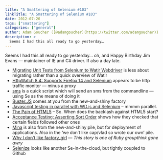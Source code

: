 ```yaml
---
title: "A Smattering of Selenium #103"
linkTitle: "A Smattering of Selenium #103"
date: 2012-07-20
tags: ["smattering"]
categories: ["general"]
author: Adam Goucher ([@adamgoucher](https://twitter.com/adamgoucher))
description: >
  Seems I had this all ready to go yesterday…
---
```


Seems I had this all ready to go yesterday… oh, and Happy Birthday Jim Evans — maintainer of IE and C# driver. If also a day late.

*   [Migrating Unit Tests from Selenium to Watir Webdriver](http://www.hiretheworld.com/blog/tech-blog/migrating-unit-tests-from-selenium-to-watir-webdriver) is less about migrating rather than a quick overview of Watir
*   [HttpWatch 8.4: Supports Firefox 14 and Selenium](http://blog.httpwatch.com/2012/07/17/httpwatch-8-4-supports-firefox-14-and-selenium/) appears to be http traffic monitor — minus a proxy
*   [sms](https://github.com/birdy1976/sms) is a quick script which will send an sms from the commandline — using Se as the means of doing it
*   [Buster.JS](http://busterjs.org/) comes at you from the new-and-shiny factory
*   [Javascript testing in parallel with WD.js and Selenium](http://sauceio.com/index.php/2012/07/javascript-testing-in-parallel-with-wd-js-and-selenium/) – mmmm parallel.
*   [The Pain of HTML5](http://blog.caplin.com/2012/07/16/the-pain-of-html5/) – So. When does the backlash against HTML5 start?
*   [Acceptance Testing: Asserting Sort Order](http://launchware.com/articles/acceptance-testing-asserting-sort-order/) shows how they checked that certain fields followed other ones
*   [Mina](http://nadarei.co/mina/) is also from the new-and-shiny pile, but for deployment of applications. Also in the ‘we don’t like cap/vlad so wrote our own’ pile.
*   [Why I don’t like factory\_girl](http://blog.steveklabnik.com/posts/2012-07-14-why-i-don-t-like-factory_girl) — _This story is one of Ruby groupthink gone awry_
*   [Selenize](http://selenize.tk/) looks like another Se-in-the-cloud, but tightly coupled to Github